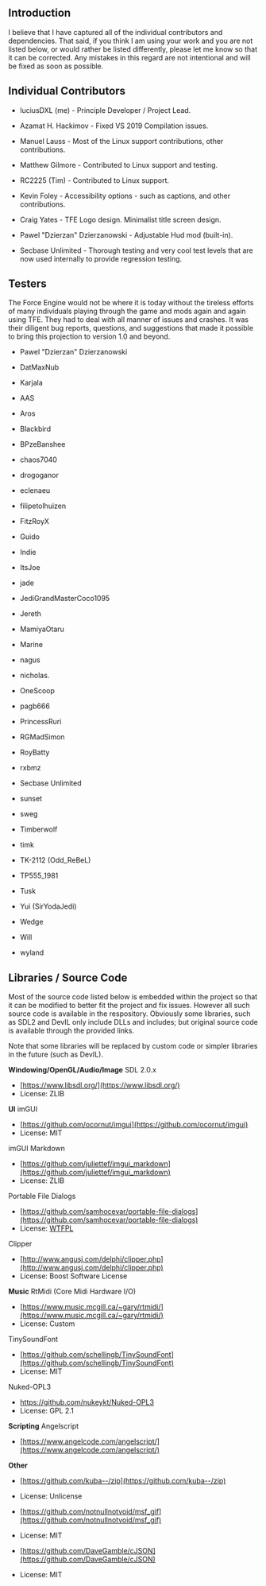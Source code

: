 ## Introduction
I believe that I have captured all of the individual contributors and dependencies. That said, if you think I am using your work and you are not listed below, or would rather be listed differently, please let me know so that it can be corrected. Any mistakes in this regard are not intentional and will be fixed as soon as possible.

## Individual Contributors
  * luciusDXL (me) - Principle Developer / Project Lead.
  * Azamat H. Hackimov - Fixed VS 2019 Compilation issues.
  * Manuel Lauss - Most of the Linux support contributions, other contributions.
  * Matthew Gilmore - Contributed to Linux support and testing.
  * RC2225 (Tim) - Contributed to Linux support.
  * Kevin Foley - Accessibility options - such as captions, and other contributions.
 
  * Craig Yates - TFE Logo design. Minimalist title screen design.
  * Pawel "Dzierzan" Dzierzanowski - Adjustable Hud mod (built-in).
  * Secbase Unlimited - Thorough testing and very cool test levels that are now used internally to provide regression testing.

## Testers
The Force Engine would not be where it is today without the tireless efforts of many individuals playing through the game and mods again and again using TFE. They had to deal with all manner of issues and crashes. It was their diligent bug reports, questions, and suggestions that made it possible to bring this projection to version 1.0 and beyond.

  * Pawel "Dzierzan" Dzierzanowski
  * DatMaxNub
  * Karjala
 
  * AAS
  * Aros
  * Blackbird
  * BPzeBanshee
  * chaos7040
  * drogoganor
  * eclenaeu
  * filipetolhuizen
  * FitzRoyX
  * Guido
  * Indie
  * ItsJoe
  * jade
  * JediGrandMasterCoco1095
  * Jereth
  * MamiyaOtaru
  * Marine
  * nagus
  * nicholas.
  * OneScoop
  * pagb666
  * PrincessRuri
  * RGMadSimon
  * RoyBatty
  * rxbmz
  * Secbase Unlimited
  * sunset
  * sweg
  * Timberwolf
  * timk
  * TK-2112 (Odd_ReBeL)
  * TP555_1981
  * Tusk
  * Yui (SirYodaJedi)
  * Wedge
  * Will
  * wyland

## Libraries / Source Code
Most of the source code listed below is embedded within the project so that it can be modified to better fit the project and fix issues. However all such source code is available in the respository. Obviously some libraries, such as SDL2 and DevIL only include DLLs and includes; but original source code is available through the provided links.

Note that some libraries will be replaced by custom code or simpler libraries in the future (such as DevIL).

**Windowing/OpenGL/Audio/Image**
SDL 2.0.x
  * [https://www.libsdl.org/](https://www.libsdl.org/)
  * License: ZLIB

**UI**
imGUI
  * [https://github.com/ocornut/imgui](https://github.com/ocornut/imgui)
  * License: MIT

imGUI Markdown
  * [https://github.com/juliettef/imgui_markdown](https://github.com/juliettef/imgui_markdown)
  * License: ZLIB

Portable File Dialogs
  * [https://github.com/samhocevar/portable-file-dialogs](https://github.com/samhocevar/portable-file-dialogs)
  * License: [WTFPL](https://github.com/samhocevar/portable-file-dialogs/blob/master/COPYING)

Clipper
  * [http://www.angusj.com/delphi/clipper.php](http://www.angusj.com/delphi/clipper.php)
  * License: Boost Software License

**Music**
RtMidi (Core Midi Hardware I/O)
  * [https://www.music.mcgill.ca/~gary/rtmidi/](https://www.music.mcgill.ca/~gary/rtmidi/)
  * License: Custom

TinySoundFont
  * [https://github.com/schellingb/TinySoundFont](https://github.com/schellingb/TinySoundFont)
  * License: MIT

Nuked-OPL3
  * https://github.com/nukeykt/Nuked-OPL3
  * License: GPL 2.1

**Scripting**
Angelscript
  * [https://www.angelcode.com/angelscript/](https://www.angelcode.com/angelscript/)

**Other**
  * [https://github.com/kuba--/zip](https://github.com/kuba--/zip)
  * License: Unlicense

  * [https://github.com/notnullnotvoid/msf_gif](https://github.com/notnullnotvoid/msf_gif)
  * License: MIT

  * [https://github.com/DaveGamble/cJSON](https://github.com/DaveGamble/cJSON)
  * License: MIT
